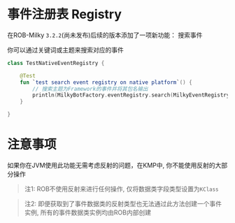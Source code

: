 # 事件注册表 Registry

在ROB-Milky `3.2.2`(尚未发布)后续的版本添加了一项新功能： 搜索事件

你可以通过关键词或主题来搜索对应的事件

```kotlin
class TestNativeEventRegistry {

    @Test
    fun `test search event registry on native platform`() {
        // 搜索主题为Framework的事件并将其包名输出
        println(MilkyBotFactory.eventRegistry.search(MilkyEventRegistry.Topics.FRAMEWORK).first().type.qualifiedName)
    }

}
```

# 注意事项

如果你在JVM使用此功能无需考虑反射的问题，在KMP中, 你不能使用反射的大部分操作

> 注1: ROB不使用反射来进行任何操作, 仅将数据类字段类型设置为`KClass`

> 注2: 即便获取到了事件数据类的反射类型也无法通过此方法创建一个事件实例, 所有的事件数据类实例均由ROB内部创建